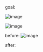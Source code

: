 goal:

![image](https://github.com/user-attachments/assets/6706b82a-b1a9-43dc-acc2-a14e2e3e3db9)

![image](https://github.com/user-attachments/assets/06b46074-3acd-48da-a2dc-76d82c4870d4)

before:
![image](https://github.com/user-attachments/assets/11bd5dbd-2202-421b-9b82-da85aa208a84)

after:

